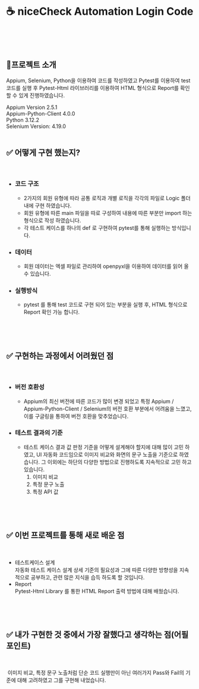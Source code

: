 # ☕️ niceCheck Automation Login Code

</br>
</br>
</br>

## 📎프로젝트 소개
Appium, Selenium, Python을 이용하여 코드를 작성하였고 Pytest를 이용하여 test 코드를 실행 후 Pytest-Html 라이브러리를 이용하여 HTML 형식으로 Report를 확인할 수 있게 진행하였습니다.

Appium Version 2.5.1</br>
Appium-Python-Client 4.0.0</br>
Python 3.12.2</br>
Selenium Version: 4.19.0
</br>
</br>

## ✅ 어떻게 구현 했는지?
​
- ### 코드 구조
  -  2가지의 회원 유형에 따라 공통 로직과 개별 로직을 각각의 파일로 Logic 폴더 내에 구현 하였습니다.
  - 회원 유형에 따른 main 파일을 따로 구성하여 내용에 따른 부분만 import 하는 형식으로 작성 하였습니다.
  - 각 테스트 케이스를 하나의 def 로 구현하여 pytest를 통해 실행하는 방식입니다.
- ### 데이터
  - 회원 데이터는 엑셀 파일로 관리하여 openpyxl을 이용하여 데이터를 읽어 올 수 있습니다.
- ### 실행방식
  - pytest 를 통해 test 코드로 구현 되어 있는 부분을 실행 후, HTML 형식으로 Report 확인 가능 합니다.

</br>

​
## ✅ 구현하는 과정에서 어려웠던 점
​
- ### 버전 호환성
  - Appium의 최신 버전에 따른 코드가 많이 변경 되었고 특정 Appium / Appium-Python-Client / Selenium의 버전 호환 부분에서 어려움을 느꼈고,
    이를 구글링을 통하여 버전 호환을 맞추었습니다.
- ### 테스트 결과의 기준
  - 테스트 케이스 결과 값 판정 기준을 어떻게 설계해야 할지에 대해 많이 고민 하였고, UI 자동화 코드임으로 이미지 비교와 화면의 문구 노출을 기준으로 하였습니다. 그 이외에는 하단의 다양한 방법으로 진행하도록 지속적으로 고민 하고 있습니다. <br />
    1. 이미지 비교<br />
    2. 특정 문구 노출<br />
    3. 특정 API 값 <br />

</br>

​
## ✅ 이번 프로젝트를 통해 새로 배운 점
​
  - 테스트케이스 설계 <br />
    자동화 테스트 케이스 설계 상세 기준의 필요성과 그에 따른 다양한 방향성을 지속적으로 공부하고, 관련 많은 지식을 습득 하도록 할 것입니다.
​
  - Report <br />
    Pytest-Html Library 를 통한 HTML Report 출력 방법에 대해 배웠습니다.
</br>

​
## ✅ 내가 구현한 것 중에서 가장 잘했다고 생각하는 점(어필 포인트)
</br>

​
 이미지 비교, 특정 문구 노출처럼 단순 코드 실행만이 아닌 여러가지 Pass와 Fail의 기준에 대해 고려하였고 그를 구현해 내었습니다.
</br>
</br>
</br>

